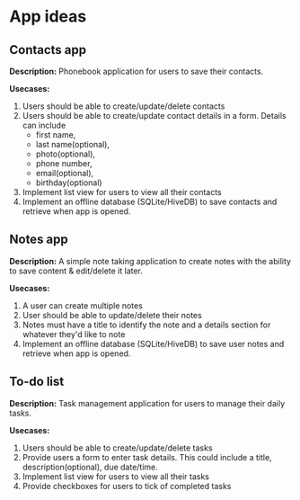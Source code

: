 # App ideas

## Contacts app
**Description:** Phonebook application for users to save their contacts.

**Usecases:**
1. Users should be able to create/update/delete contacts
2. Users should be able to create/update contact details in a form. Details can include 
    * first name, 
    * last name(optional), 
    * photo(optional), 
    * phone number, 
    * email(optional), 
    * birthday(optional)
3. Implement list view for users to view all their contacts
4. Implement an offline database (SQLite/HiveDB) to save contacts and retrieve when app is opened.


## Notes app
**Description:** A simple note taking application to create notes with the ability to save content & edit/delete it later.

**Usecases:**
1. A user can create multiple notes
2. User should be able to update/delete their notes
3. Notes must have a title to identify the note and a details section for whatever they'd like to note
4. Implement an offline database (SQLite/HiveDB) to save user notes and retrieve when app is opened.

## To-do list
**Description:** Task management application for users to manage their daily tasks.

**Usecases:**
1. Users should be able to create/update/delete tasks
2. Provide users a form to enter task details. This could include a title, description(optional), due date/time.
3. Implement list view for users to view all their tasks
4. Provide checkboxes for users to tick of completed tasks
